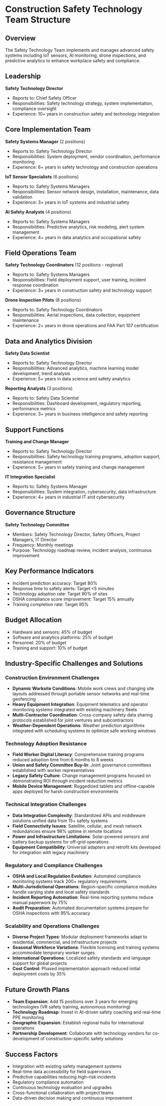 # Construction Safety Technology Team Structure

## Overview
The Safety Technology Team implements and manages advanced safety systems including IoT sensors, AI monitoring, drone inspections, and predictive analytics to enhance workplace safety and compliance.

## Leadership
**Safety Technology Director**
- Reports to: Chief Safety Officer
- Responsibilities: Safety technology strategy, system implementation, compliance oversight
- Experience: 10+ years in construction safety and technology integration

## Core Implementation Team
**Safety Systems Manager** (2 positions)
- Reports to: Safety Technology Director
- Responsibilities: System deployment, vendor coordination, performance monitoring
- Experience: 6+ years in safety technology and construction operations

**IoT Sensor Specialists** (6 positions)
- Reports to: Safety Systems Managers
- Responsibilities: Sensor network design, installation, maintenance, data validation
- Experience: 3+ years in IoT systems and industrial safety

**AI Safety Analysts** (4 positions)
- Reports to: Safety Systems Managers
- Responsibilities: Predictive analytics, risk modeling, alert system management
- Experience: 4+ years in data analytics and occupational safety

## Field Operations Team
**Safety Technology Coordinators** (12 positions - regional)
- Reports to: Safety Systems Managers
- Responsibilities: Field deployment support, user training, incident response coordination
- Experience: 3+ years in construction safety and technology support

**Drone Inspection Pilots** (8 positions)
- Reports to: Safety Technology Coordinators
- Responsibilities: Aerial inspections, data collection, equipment maintenance
- Experience: 2+ years in drone operations and FAA Part 107 certification

## Data and Analytics Division
**Safety Data Scientist**
- Reports to: Safety Technology Director
- Responsibilities: Advanced analytics, machine learning model development, trend analysis
- Experience: 5+ years in data science and safety analytics

**Reporting Analysts** (3 positions)
- Reports to: Safety Data Scientist
- Responsibilities: Dashboard development, regulatory reporting, performance metrics
- Experience: 3+ years in business intelligence and safety reporting

## Support Functions
**Training and Change Manager**
- Reports to: Safety Technology Director
- Responsibilities: Safety technology training programs, adoption support, resistance management
- Experience: 5+ years in safety training and change management

**IT Integration Specialist**
- Reports to: Safety Systems Manager
- Responsibilities: System integration, cybersecurity, data infrastructure
- Experience: 4+ years in industrial IT and cybersecurity

## Governance Structure
**Safety Technology Committee**
- Members: Safety Technology Director, Safety Officers, Project Managers, IT Director
- Frequency: Monthly meetings
- Purpose: Technology roadmap review, incident analysis, continuous improvement

## Key Performance Indicators
- Incident prediction accuracy: Target 80%
- Response time to safety alerts: Target <5 minutes
- Technology adoption rate: Target 90% of sites
- OSHA compliance score improvement: Target 15% annually
- Training completion rate: Target 95%

## Budget Allocation
- Hardware and sensors: 45% of budget
- Software and analytics platforms: 25% of budget
- Personnel: 20% of budget
- Training and support: 10% of budget

## Industry-Specific Challenges and Solutions

### Construction Environment Challenges
- **Dynamic Worksite Conditions**: Mobile work crews and changing site layouts addressed through portable sensor networks and real-time geofencing
- **Heavy Equipment Integration**: Equipment telematics and operator monitoring systems integrated with existing machinery fleets
- **Multi-Contractor Coordination**: Cross-company safety data sharing protocols established for joint ventures and subcontractors
- **Weather-Dependent Operations**: Weather prediction algorithms integrated with scheduling systems to optimize safe working windows

### Technology Adoption Resistance
- **Field Worker Digital Literacy**: Comprehensive training programs reduced adoption time from 6 months to 8 weeks
- **Union and Safety Committee Buy-In**: Joint governance committees established with worker representatives
- **Legacy Safety Culture**: Change management programs focused on demonstrating ROI through incident reduction metrics
- **Mobile Device Management**: Ruggedized tablets and offline-capable apps deployed for harsh construction environments

### Technical Integration Challenges
- **Data Integration Complexity**: Standardized APIs and middleware solutions unified data from 15+ safety systems
- **Field Connectivity Issues**: Satellite, cellular, and mesh network redundancies ensure 98% uptime in remote locations
- **Power and Infrastructure Limitations**: Solar-powered sensors and battery backup systems for off-grid operations
- **Equipment Compatibility**: Universal adapters and retrofit kits developed for integration with legacy machinery

### Regulatory and Compliance Challenges
- **OSHA and Local Regulation Evolution**: Automated compliance monitoring systems track 200+ regulatory requirements
- **Multi-Jurisdictional Operations**: Region-specific compliance modules handle varying state and local safety standards
- **Incident Reporting Automation**: Real-time reporting systems reduce manual paperwork by 75%
- **Audit Preparation**: Automated documentation systems prepare for OSHA inspections with 95% accuracy

### Scalability and Operations Challenges
- **Diverse Project Types**: Modular deployment frameworks adapt to residential, commercial, and infrastructure projects
- **Seasonal Workforce Variations**: Flexible licensing and training systems accommodate temporary worker surges
- **International Operations**: Localized safety standards and language support for global projects
- **Cost Control**: Phased implementation approach reduced initial deployment costs by 35%

## Future Growth Plans
- **Team Expansion**: Add 15 positions over 3 years for emerging technologies (VR safety training, autonomous monitoring)
- **Technology Roadmap**: Invest in AI-driven safety coaching and real-time PPE monitoring
- **Geographic Expansion**: Establish regional hubs for international operations
- **Partnership Development**: Collaborate with technology vendors for co-development of construction-specific safety solutions

## Success Factors
- Integration with existing safety management systems
- Real-time data accessibility for field supervisors
- Predictive capabilities reducing high-risk incidents
- Regulatory compliance automation
- Continuous technology evaluation and upgrades
- Cross-functional collaboration with project teams
- Data-driven decision making and continuous improvement